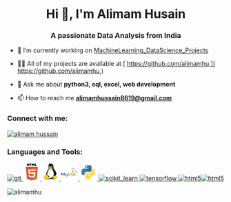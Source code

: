 <h1 align="center">Hi 👋, I'm Alimam Husain</h1>
<h3 align="center">A passionate Data Analysis from India</h3>

- 🔭 I’m currently working on [MachineLearning_DataScience_Projects](https://github.com/AlimamHu/MachineLearning_DataScience_Projects.git)

- 👨‍💻 All of my projects are available at [ https://github.com/alimamhu,]( https://github.com/alimamhu,)

- 💬 Ask me about **python3, sql, excel, web development**

- 📫 How to reach me **alimamhussain8619@gmail.com**

<h3 align="left">Connect with me:</h3>
<p align="left">
<a href="https://www.linkedin.com/in/alimam-hussain/" target="blank"><img align="center" src="https://raw.githubusercontent.com/rahuldkjain/github-profile-readme-generator/master/src/images/icons/Social/linked-in-alt.svg" alt="alimam hussain" height="30" width="40" /></a>
</p>

<h3 align="left">Languages and Tools:</h3>
<p align="left"> <a href="https://git-scm.com/" target="_blank" rel="noreferrer"> <img src="https://www.vectorlogo.zone/logos/git-scm/git-scm-icon.svg" alt="git" width="40" height="40"/> </a> <a href="https://www.w3.org/html/" target="_blank" rel="noreferrer"> <img src="https://raw.githubusercontent.com/devicons/devicon/master/icons/html5/html5-original-wordmark.svg" alt="html5" width="40" height="40"/> </a> <a href="https://www.linux.org/" target="_blank" rel="noreferrer"> <img src="https://raw.githubusercontent.com/devicons/devicon/master/icons/linux/linux-original.svg" alt="linux" width="40" height="40"/> </a> <a href="https://www.mysql.com/" target="_blank" rel="noreferrer"> <img src="https://raw.githubusercontent.com/devicons/devicon/master/icons/mysql/mysql-original-wordmark.svg" alt="mysql" width="40" height="40"/> </a> <a href="https://www.python.org" target="_blank" rel="noreferrer"> <img src="https://raw.githubusercontent.com/devicons/devicon/master/icons/python/python-original.svg" alt="python" width="40" height="40"/> </a> <a href="https://scikit-learn.org/" target="_blank" rel="noreferrer"> <img src="https://upload.wikimedia.org/wikipedia/commons/0/05/Scikit_learn_logo_small.svg" alt="scikit_learn" width="40" height="40"/> </a> <a href="https://www.tensorflow.org" target="_blank" rel="noreferrer"> <img src="https://www.vectorlogo.zone/logos/tensorflow/tensorflow-icon.svg" alt="tensorflow" width="40" height="40"/> <img src="https://upload.wikimedia.org/wikipedia/commons/7/73/Microsoft_Excel_2013-2019_logo.svg" alt="html5" width="40" height="40"/><img src="https://upload.wikimedia.org/wikipedia/commons/thumb/3/38/Jupyter_logo.svg/207px-Jupyter_logo.svg.png" alt="html5" width="40" height="40"/></a> </p>

<p><img align="center" src="https://github-readme-stats.vercel.app/api/top-langs?username=alimamhu&show_icons=true&locale=en&layout=compact" alt="alimamhu" /></p>
